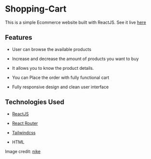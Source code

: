 # Shopping-Cart

This is a simple Ecommerce website built with ReactJS. See it live [here](https://sneharatnani.github.io/shopping-cart/)

## Features

- User can browse the available products

- Increase and decrease the amount of products you want to buy

- It allows you to know the product details.

- You can Place the order with fully functional cart

- Fully responsive design and clean user interface

## Technologies Used

- [ReactJS](https://reactjs.org/)

- [React Router](https://reactrouter.com/)

- [Tailwindcss](https://tailwindcss.com/)

- HTML

Image credit: [nike](https://www.nike.com/in/)

